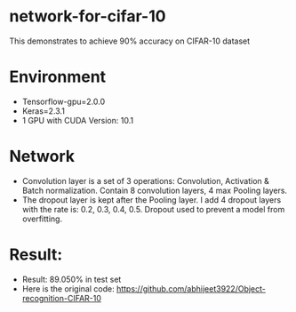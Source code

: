 # network-for-cifar-10
This demonstrates to achieve 90% accuracy on CIFAR-10 dataset
# Environment
- Tensorflow-gpu=2.0.0
- Keras=2.3.1
- 1 GPU with CUDA Version: 10.1
# Network
- Convolution layer is a set of 3 operations: Convolution, Activation &amp; Batch normalization. Contain 8 convolution layers, 4 max Pooling layers.
- The dropout layer is kept after the Pooling layer. I add 4 dropout layers with the rate is: 0.2, 0.3, 0.4, 0.5. Dropout used to prevent a model from overfitting.
# Result:
- Result: 89.050% in test set
- Here is the original code: https://github.com/abhijeet3922/Object-recognition-CIFAR-10
